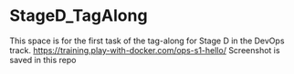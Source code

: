 # StageD_TagAlong
This space is for the first task of the tag-along for Stage D in the DevOps track.
https://training.play-with-docker.com/ops-s1-hello/
Screenshot is saved in this repo
